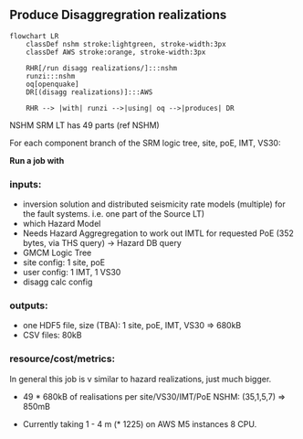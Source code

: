 
## Produce Disaggregration realizations

```mermaid
flowchart LR
    classDef nshm stroke:lightgreen, stroke-width:3px
    classDef AWS stroke:orange, stroke-width:3px

    RHR[/run disagg realizations/]:::nshm
    runzi:::nshm
    oq[openquake]
    DR[(disagg realizations)]:::AWS

    RHR --> |with| runzi -->|using| oq -->|produces| DR 
```

NSHM SRM LT has 49 parts (ref NSHM)

For each component branch of the SRM logic tree, site, poE, IMT, VS30:

**Run a job with**

### inputs:
 - inversion solution and distributed seismicity rate models (multiple) for the fault systems. i.e. one part of the Source LT)
 - which Hazard Model 
 - Needs Hazard Aggregregation to work out IMTL for requested PoE (352 bytes, via THS query) -> Hazard DB query 
 - GMCM Logic Tree
 - site config: 1 site, poE
 - user config: 1 IMT, 1 VS30
 - disagg calc config

### outputs:
  - one HDF5 file, size (TBA): 1 site, poE, IMT, VS30  => 680kB
  - CSV files: 80kB
  
### resource/cost/metrics:

In general this job is v similar to hazard realizations, just much bigger. 

 - 49 * 680kB of realisations per site/VS30/IMT/PoE NSHM: (35,1,5,7) => 850mB

 - Currently taking 1 - 4 m (* 1225) on AWS M5 instances 8 CPU.












